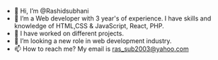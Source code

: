 - 👋 Hi, I’m @Rashidsubhani
- 👀 I’m a Web developer with 3 year's of experience. I have skills and knowledge of HTML,CSS & JavaScript, React, PHP.
- 🌱 I have worked on different projects.
- 💞️ I’m looking a new role in web development industry.
- 📫 How to reach me? My email is ras_sub2003@yahoo.com

<!---
Rashidsubhani/Rashidsubhani is a ✨ special ✨ repository because its `README.md` (this file) appears on your GitHub profile.
You can click the Preview link to take a look at your changes.
--->
